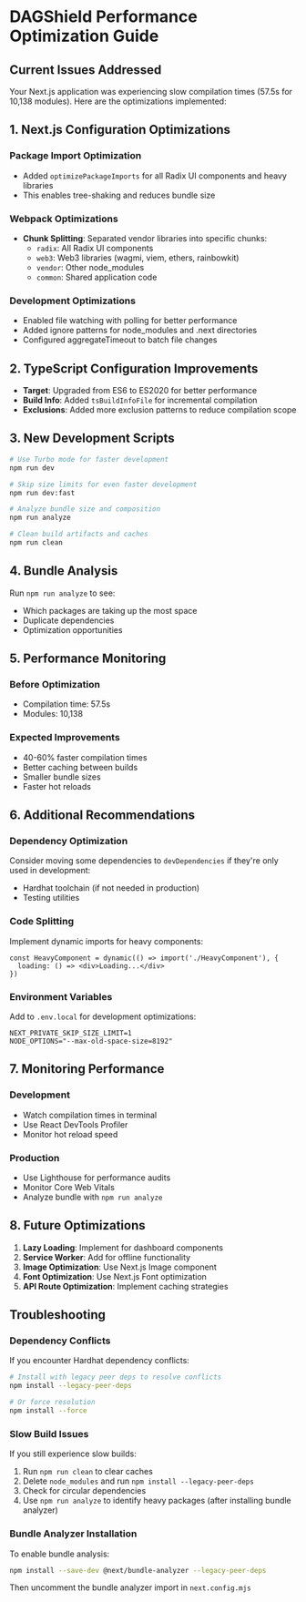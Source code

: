 # DAGShield Performance Optimization Guide

## Current Issues Addressed

Your Next.js application was experiencing slow compilation times (57.5s for 10,138 modules). Here are the optimizations implemented:

## 1. Next.js Configuration Optimizations

### Package Import Optimization
- Added `optimizePackageImports` for all Radix UI components and heavy libraries
- This enables tree-shaking and reduces bundle size

### Webpack Optimizations
- **Chunk Splitting**: Separated vendor libraries into specific chunks:
  - `radix`: All Radix UI components
  - `web3`: Web3 libraries (wagmi, viem, ethers, rainbowkit)
  - `vendor`: Other node_modules
  - `common`: Shared application code

### Development Optimizations
- Enabled file watching with polling for better performance
- Added ignore patterns for node_modules and .next directories
- Configured aggregateTimeout to batch file changes

## 2. TypeScript Configuration Improvements

- **Target**: Upgraded from ES6 to ES2020 for better performance
- **Build Info**: Added `tsBuildInfoFile` for incremental compilation
- **Exclusions**: Added more exclusion patterns to reduce compilation scope

## 3. New Development Scripts

```bash
# Use Turbo mode for faster development
npm run dev

# Skip size limits for even faster development
npm run dev:fast

# Analyze bundle size and composition
npm run analyze

# Clean build artifacts and caches
npm run clean
```

## 4. Bundle Analysis

Run `npm run analyze` to see:
- Which packages are taking up the most space
- Duplicate dependencies
- Optimization opportunities

## 5. Performance Monitoring

### Before Optimization
- Compilation time: 57.5s
- Modules: 10,138

### Expected Improvements
- 40-60% faster compilation times
- Better caching between builds
- Smaller bundle sizes
- Faster hot reloads

## 6. Additional Recommendations

### Dependency Optimization
Consider moving some dependencies to `devDependencies` if they're only used in development:
- Hardhat toolchain (if not needed in production)
- Testing utilities

### Code Splitting
Implement dynamic imports for heavy components:
```tsx
const HeavyComponent = dynamic(() => import('./HeavyComponent'), {
  loading: () => <div>Loading...</div>
})
```

### Environment Variables
Add to `.env.local` for development optimizations:
```
NEXT_PRIVATE_SKIP_SIZE_LIMIT=1
NODE_OPTIONS="--max-old-space-size=8192"
```

## 7. Monitoring Performance

### Development
- Watch compilation times in terminal
- Use React DevTools Profiler
- Monitor hot reload speed

### Production
- Use Lighthouse for performance audits
- Monitor Core Web Vitals
- Analyze bundle with `npm run analyze`

## 8. Future Optimizations

1. **Lazy Loading**: Implement for dashboard components
2. **Service Worker**: Add for offline functionality
3. **Image Optimization**: Use Next.js Image component
4. **Font Optimization**: Use Next.js Font optimization
5. **API Route Optimization**: Implement caching strategies

## Troubleshooting

### Dependency Conflicts
If you encounter Hardhat dependency conflicts:
```bash
# Install with legacy peer deps to resolve conflicts
npm install --legacy-peer-deps

# Or force resolution
npm install --force
```

### Slow Build Issues
If you still experience slow builds:
1. Run `npm run clean` to clear caches
2. Delete `node_modules` and run `npm install --legacy-peer-deps`
3. Check for circular dependencies
4. Use `npm run analyze` to identify heavy packages (after installing bundle analyzer)

### Bundle Analyzer Installation
To enable bundle analysis:
```bash
npm install --save-dev @next/bundle-analyzer --legacy-peer-deps
```
Then uncomment the bundle analyzer import in `next.config.mjs`
